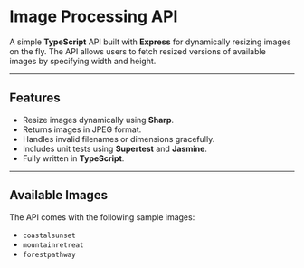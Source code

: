# Image Processing API

A simple **TypeScript** API built with **Express** for dynamically resizing images on the fly. The API allows users to fetch resized versions of available images by specifying width and height.

---

## Features

- Resize images dynamically using **Sharp**.
- Returns images in JPEG format.
- Handles invalid filenames or dimensions gracefully.
- Includes unit tests using **Supertest** and **Jasmine**.
- Fully written in **TypeScript**.

---

## Available Images

The API comes with the following sample images:

- `coastalsunset`
- `mountainretreat`
- `forestpathway`
